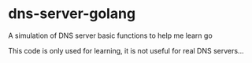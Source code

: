 # dns-server-golang
A simulation of DNS server basic functions to help me learn go

This code is only used for learning, it is not useful for real DNS servers...
